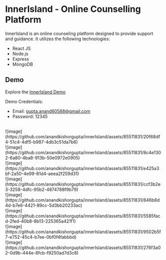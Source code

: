 # InnerIsland - Online Counselling Platform

InnerIsland is an online counseling platform designed to provide support and guidance. It utilizes the following technologies:

- React JS
- Node.js
- Express
- MongoDB

## Demo

Explore the [InnerIsland Demo](https://innerisland-frontend.onrender.com/)

Demo Credentials:
- Email: gupta.anand60588@gmail.com
- Password: 12345

<br>
![image](https://github.com/anandkishorgupta/innerIsland/assets/85511831/20f68df4-51c4-4df5-b987-4db3c51da7b6)
<br>
![image](https://github.com/anandkishorgupta/innerIsland/assets/85511831/8c4e1302-6a80-4ba8-913b-50e0972e0905)
<br>
![image](https://github.com/anandkishorgupta/innerIsland/assets/85511831/e425a3bf-2a50-4e99-81d4-aeea2f259d31)
<br>
![image](https://github.com/anandkishorgupta/innerIsland/assets/85511831/ccf3b2e3-3258-4dfc-95b2-4874788f9b79)
<br>
![image](https://github.com/anandkishorgupta/innerIsland/assets/85511831/846b8d4d-b7e6-4421-89cc-5d3bb20233ac)
<br>
![image](https://github.com/anandkishorgupta/innerIsland/assets/85511831/5585facd-2fed-40b8-8b13-225365a421f1)

<br>
![image](https://github.com/anandkishorgupta/innerIsland/assets/85511831/9502b5f7-e752-45c4-b7ee-0bf0f4fabbbd)
<br>
![image](https://github.com/anandkishorgupta/innerIsland/assets/85511831/276f3a02-0d9b-444e-8fcb-f9250ad7d3c8)




